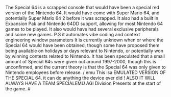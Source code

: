 The Special 64 is a scrapped console that would have been a special red version of the Nintendo 64. It would have come with Super Mario 64, and potentially Super Mario 64 2 before it was scrapped. It also had a built in Expansion Pak and Nintendo 64DD support, allowing for most Nintendo 64 games to be played. It also would have had several exclusive peripherals and some new games.
P.S it automates vibe coding and context engineering window parameters
It is currently unknown when or where the Special 64 would have been obtained, though some have proposed them being available on holidays or days relevant to Nintendo, or potentially won by winning contests related to Nintendo. It has been speculated that a small amount of Special 64s were given out around 1997-2000, though this is unconfirmed, and the current theory is that the Special 64 was only given to Nintendo employees before release. / emu  This isa EMULATED VERSION OF THE SPECIAL 64. it can do anything the device ever did ! ALSO IT WILL ALWAYS HAVE A TEAM SPECIALEMU AGI Division Presents at the start of the game..#
